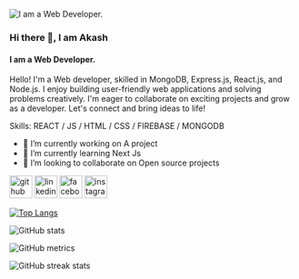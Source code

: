 ![I am a Web Developer.](https://media.licdn.com/dms/image/D5616AQG5DKc0u5XXNw/profile-displaybackgroundimage-shrink_350_1400/0/1714831317476?e=1725494400&v=beta&t=iLv7-my1i-jh7jVKeJtU4_2cY-2hjlS1Txr80-1umN8)
### Hi there 👋, I am Akash
#### I am a Web Developer.


Hello! I'm a Web developer, skilled in MongoDB, Express.js, React.js, and Node.js. I enjoy building user-friendly web applications and solving problems creatively. I'm eager to collaborate on exciting projects and grow as a developer. Let's connect and bring ideas to life!

Skills:  REACT / JS / HTML / CSS / FIREBASE / MONGODB

- 🔭 I’m currently working on A project 
- 🌱 I’m currently learning Next Js 
- 👯 I’m looking to collaborate on Open source projects 


[<img src='https://cdn.jsdelivr.net/npm/simple-icons@3.0.1/icons/github.svg' alt='github' height='40'>](https://github.com/akashswfu)  [<img src='https://cdn.jsdelivr.net/npm/simple-icons@3.0.1/icons/linkedin.svg' alt='linkedin' height='40'>](https://www.linkedin.com/in/swfuakash/)  [<img src='https://cdn.jsdelivr.net/npm/simple-icons@3.0.1/icons/facebook.svg' alt='facebook' height='40'>](https://www.facebook.com/swfuakash)  [<img src='https://cdn.jsdelivr.net/npm/simple-icons@3.0.1/icons/instagram.svg' alt='instagram' height='40'>](https://www.instagram.com/swfuakash/)  

[![Top Langs](https://github-readme-stats.vercel.app/api/top-langs/?username=akashswfu)](https://github.com/anuraghazra/github-readme-stats)

![GitHub stats](https://github-readme-stats.vercel.app/api?username=akashswfu&show_icons=true&count_private=true)  

![GitHub metrics](https://metrics.lecoq.io/akashswfu)  

![GitHub streak stats](https://streak-stats.demolab.com/?user=akashswfu)  

